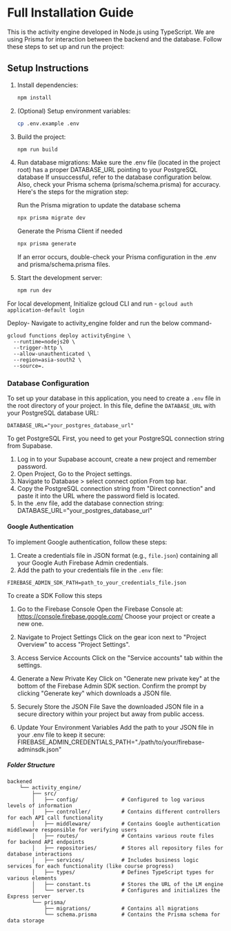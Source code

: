 # Full Installation Guide
This is the activity engine developed in Node.js using TypeScript. We are using Prisma for interaction between the backend and the database.
Follow these steps to set up and run the project:

## Setup Instructions

1. Install dependencies:
    ```bash
    npm install
    ```
2. (Optional) Setup environment variables:
    ```bash
    cp .env.example .env
    ```
3. Build the project:
    ```bash
    npm run build
    ```
4. Run database migrations:
    Make sure the .env file (located in the project root) has a proper DATABASE_URL pointing to your PostgreSQL database If unsuccessful, refer to the database configuration below. Also, check your Prisma schema (prisma/schema.prisma) for accuracy. Here's the steps for the migration step:

    
    
    Run the Prisma migration to update the database schema
     ```bash
    npx prisma migrate dev
    ```
     Generate the Prisma Client if needed
     ```bash
    npx prisma generate
    ```
     If an error occurs, double-check your Prisma configuration in the .env and prisma/schema.prisma files.
    
5. Start the development server:
    ```bash
    npm run dev
    ```
For local development, 
Initialize gcloud CLI and run - 
`gcloud auth application-default login`

Deploy-
Navigate to activity_engine folder and run the below command-
```
gcloud functions deploy activityEngine \
  --runtime=nodejs20 \
  --trigger-http \
  --allow-unauthenticated \
  --region=asia-south2 \
  --source=.
```


### Database Configuration

To set up your database in this application, you need to create a `.env` file in the root directory of your project. In this file, define the `DATABASE_URL` with your PostgreSQL database URL:

```
DATABASE_URL="your_postgres_database_url"

```
To get PostgreSQL First, you need to get your PostgreSQL connection string from Supabase.

1. Log in to your Supabase account, create a new project and remember password.
2. Open Project, Go to the Project settings.
3. Navigate to Database >  select connect option From top bar.
4. Copy the PostgreSQL connection string from "Direct connection" and paste it into the URL where the password field is located.
5. In the .env file, add the database connection string: DATABASE_URL="your_postgres_database_url"

#### Google Authentication

To implement Google authentication, follow these steps:

1. Create a credentials file in JSON format (e.g., `file.json`) containing all your Google Auth Firebase Admin credentials.
2. Add the path to your credentials file in the `.env` file:

```
FIREBASE_ADMIN_SDK_PATH=path_to_your_credentials_file.json
```

To create a SDK Follow this steps
1. Go to the Firebase Console
Open the Firebase Console at: https://console.firebase.google.com/
Choose your project or create a new one.

2. Navigate to Project Settings
Click on the gear icon next to "Project Overview" to access "Project Settings".

3. Access Service Accounts
Click on the "Service accounts" tab within the settings.

4. Generate a New Private Key
Click on "Generate new private key" at the bottom of the Firebase Admin SDK section.
Confirm the prompt by clicking "Generate key" which downloads a JSON file.

5. Securely Store the JSON File
Save the downloaded JSON file in a secure directory within your project but away from public access.

6. Update Your Environment Variables
Add the path to your JSON file in your .env file to keep it secure:
FIREBASE_ADMIN_CREDENTIALS_PATH="./path/to/your/firebase-adminsdk.json"

##### Folder Structure

```
backened
    └── activity_engine/  
        ├── src/  
        │   ├── config/              # Configured to log various levels of information  
        │   ├── controller/          # Contains different controllers for each API call functionality  
        │   ├── middleware/          # Contains Google authentication middleware responsible for verifying users  
        │   ├── routes/              # Contains various route files for backend API endpoints  
        │   ├── repositories/        # Stores all repository files for database interactions  
        │   ├── services/            # Includes business logic services for each functionality (like course progress)  
        │   ├── types/               # Defines TypeScript types for various elements  
        │   ├── constant.ts          # Stores the URL of the LM engine  
        │   └── server.ts            # Configures and initializes the Express server  
        └── prisma/  
            ├── migrations/          # Contains all migrations  
            └── schema.prisma        # Contains the Prisma schema for data storage  

```
